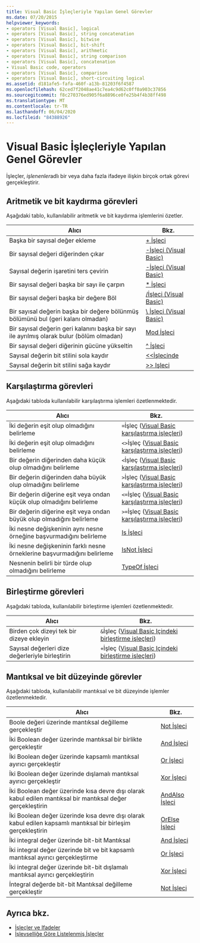 ```yaml
---
title: Visual Basic İşleçleriyle Yapılan Genel Görevler
ms.date: 07/20/2015
helpviewer_keywords:
- operators [Visual Basic], logical
- operators [Visual Basic], string concatenation
- operators [Visual Basic], bitwise
- operators [Visual Basic], bit-shift
- operators [Visual Basic], arithmetic
- operators [Visual Basic], string comparison
- operators [Visual Basic], concatenation
- Visual Basic code, operators
- operators [Visual Basic], comparison
- operators [Visual Basic], short-circuiting logical
ms.assetid: d181afe5-fafa-460f-a13b-81203f6f4587
ms.openlocfilehash: 62ced7f2048ae41c7ea4c9d62c0ff0a903c37856
ms.sourcegitcommit: f8c270376ed905f6a8896ce0fe25b4f4b38ff498
ms.translationtype: MT
ms.contentlocale: tr-TR
ms.lasthandoff: 06/04/2020
ms.locfileid: "84388926"
---
```

# <a name="common-tasks-performed-with-visual-basic-operators"></a>Visual Basic İşleçleriyle Yapılan Genel Görevler
İşleçler, *işlenenler*adlı bir veya daha fazla ifadeye ilişkin birçok ortak görevi gerçekleştirir.  
  
## <a name="arithmetic-and-bit-shift-tasks"></a>Aritmetik ve bit kaydırma görevleri  
 Aşağıdaki tablo, kullanılabilir aritmetik ve bit kaydırma işlemlerini özetler.  
  
|Alıcı|Bkz.|  
|---|---|  
|Başka bir sayısal değer ekleme|[+ İşleci](../../../language-reference/operators/addition-operator.md)|  
|Bir sayısal değeri diğerinden çıkar|[-İşleci (Visual Basic)](../../../language-reference/operators/subtraction-operator.md)|  
|Sayısal değerin işaretini ters çevirin|[-İşleci (Visual Basic)](../../../language-reference/operators/subtraction-operator.md)|  
|Bir sayısal değeri başka bir sayı ile çarpın|[* İşleci](../../../language-reference/operators/multiplication-operator.md)|  
|Bir sayısal değeri başka bir değere Böl|[/İşleci (Visual Basic)](../../../language-reference/operators/floating-point-division-operator.md)|  
|Bir sayısal değerin başka bir değere bölünmüş bölümünü bul (geri kalanı olmadan)|[\ İşleci (Visual Basic)](../../../language-reference/operators/integer-division-operator.md)|  
|Bir sayısal değerin geri kalanını başka bir sayı ile ayrılmış olarak bulur (bölüm olmadan)|[Mod İşleci](../../../language-reference/operators/mod-operator.md)|  
|Bir sayısal değeri diğerinin gücüne yükseltin|[^ İşleci](../../../language-reference/operators/exponentiation-operator.md)|  
|Sayısal değerin bit stilini sola kaydır|[<\<İşlecinde](../../../language-reference/operators/left-shift-operator.md)|  
|Sayısal değerin bit stilini sağa kaydır|[>> Işleci](../../../language-reference/operators/right-shift-operator.md)|  
  
## <a name="comparison-tasks"></a>Karşılaştırma görevleri  
 Aşağıdaki tabloda kullanılabilir karşılaştırma işlemleri özetlenmektedir.  
  
|Alıcı|Bkz.|  
|---|---|  
|İki değerin eşit olup olmadığını belirleme|`=`İşleç ([Visual Basic karşılaştırma işleçleri](comparison-operators.md))|  
|İki değerin eşit olup olmadığını belirleme|`<>`İşleç ([Visual Basic karşılaştırma işleçleri](comparison-operators.md))|  
|Bir değerin diğerinden daha küçük olup olmadığını belirleme|`<`İşleç ([Visual Basic karşılaştırma işleçleri](comparison-operators.md))|  
|Bir değerin diğerinden daha büyük olup olmadığını belirleme|`>`İşleç ([Visual Basic karşılaştırma işleçleri](comparison-operators.md))|  
|Bir değerin diğerine eşit veya ondan küçük olup olmadığını belirleme|`<=`İşleç ([Visual Basic karşılaştırma işleçleri](comparison-operators.md))|  
|Bir değerin diğerine eşit veya ondan büyük olup olmadığını belirleme|`>=`İşleç ([Visual Basic karşılaştırma işleçleri](comparison-operators.md))|  
|İki nesne değişkeninin aynı nesne örneğine başvurmadığını belirleme|[Is İşleci](../../../language-reference/operators/is-operator.md)|  
|İki nesne değişkeninin farklı nesne örneklerine başvurmadığını belirleme|[IsNot İşleci](../../../language-reference/operators/isnot-operator.md)|  
|Nesnenin belirli bir türde olup olmadığını belirleme|[TypeOf İşleci](../../../language-reference/operators/typeof-operator.md)|  
  
## <a name="concatenation-tasks"></a>Birleştirme görevleri  
 Aşağıdaki tabloda, kullanılabilir birleştirme işlemleri özetlenmektedir.  
  
|Alıcı|Bkz.|  
|---|---|  
|Birden çok dizeyi tek bir dizeye ekleyin|`&`İşleç ([Visual Basic Içindeki birleştirme işleçleri](concatenation-operators.md))|  
|Sayısal değerleri dize değerleriyle birleştirin|`+`İşleç ([Visual Basic Içindeki birleştirme işleçleri](concatenation-operators.md))|  
  
## <a name="logical-and-bitwise-tasks"></a>Mantıksal ve bit düzeyinde görevler  
 Aşağıdaki tabloda, kullanılabilir mantıksal ve bit düzeyinde işlemler özetlenmektedir.  
  
|Alıcı|Bkz.|  
|---|---|  
|Boole değeri üzerinde mantıksal değilleme gerçekleştir|[Not İşleci](../../../language-reference/operators/not-operator.md)|  
|İki Boolean değer üzerinde mantıksal bir birlikte gerçekleştir|[And İşleci](../../../language-reference/operators/and-operator.md)|  
|İki Boolean değer üzerinde kapsamlı mantıksal ayırıcı gerçekleştir|[Or İşleci](../../../language-reference/operators/or-operator.md)|  
|İki Boolean değer üzerinde dışlamalı mantıksal ayırıcı gerçekleştir|[Xor İşleci](../../../language-reference/operators/xor-operator.md)|  
|İki Boolean değer üzerinde kısa devre dışı olarak kabul edilen mantıksal bir mantıksal değer gerçekleştirin|[AndAlso İşleci](../../../language-reference/operators/andalso-operator.md)|  
|İki Boolean değer üzerinde kısa devre dışı olarak kabul edilen kapsamlı mantıksal bir birleşim gerçekleştirin|[OrElse İşleci](../../../language-reference/operators/orelse-operator.md)|  
|İki integral değer üzerinde bit-bit Mantıksal|[And İşleci](../../../language-reference/operators/and-operator.md)|  
|İki integral değer üzerinde bit ve bit kapsamlı mantıksal ayırıcı gerçekleştirme|[Or İşleci](../../../language-reference/operators/or-operator.md)|  
|İki integral değer üzerinde bit-bit dışlamalı mantıksal ayırıcı gerçekleştirin|[Xor İşleci](../../../language-reference/operators/xor-operator.md)|  
|İntegral değerde bit-bit Mantıksal değilleme gerçekleştir|[Not İşleci](../../../language-reference/operators/not-operator.md)|  
  
## <a name="see-also"></a>Ayrıca bkz.

- [İşleçler ve Ifadeler](index.md)
- [İşlevselliğe Göre Listelenmiş İşleçler](../../../language-reference/operators/operators-listed-by-functionality.md)
